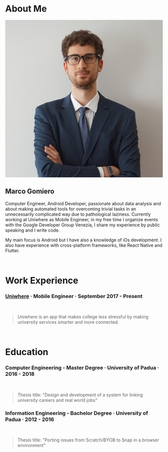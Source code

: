 # About Me


<div class="home-intro">
<div class="home-avatar">
    <a href="/posts">
        <img src="/img/profile.jpeg" alt="avatar">
    </a>
</div>
<h2> Marco Gomiero </h1>
</div>

Computer Engineer, Android Developer, passionate about data analysis and about making automated tools for overcoming trivial tasks in an unnecessarily complicated way due to pathological laziness. Currently working at Uniwhere as Mobile Engineer, in my free time I organize events with the Google Developer Group Venezia, I share my experience by public speaking and I write code.  

My main focus is Android but I have also a knowledge of iOs development. I also have experience with cross-platform frameworks, like React Native and Flutter.

<br>

# Work Experience

### [Uniwhere](https://www.uniwhere.com/) · Mobile Engineer · September 2017 - Present
<br>

> Uniwhere is an app that makes college less stressful by making university services smarter and more connected.

<br>

# Education 

### Computer Engineering - Master Degree · University of Padua · 2016 - 2018
<br>

> Thesis title: "Design and development of a system for linking university careers and real world jobs"

### Information Engineering - Bachelor Degree · University of Padua · 2012 - 2016
<br>

> Thesis title: "Porting issues from Scratch/BYOB to Snap in a browser environment"